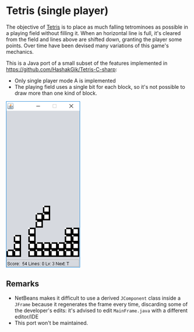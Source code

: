 Tetris (single player)
=====================

The objective of [Tetris](https://en.wikipedia.org/wiki/Tetris) is to place as much falling tetrominoes as possible in a playing field without filling it. When an horizontal line is full, it's cleared from the field and lines above are shifted down, granting the player some points. Over time have been devised many variations of this game's mechanics.

This is a Java port of a small subset of the features implemented in <https://github.com/HashakGik/Tetris-C-sharp>:

- Only single player mode A is implemented
- The playing field uses a single bit for each block, so it's not possible to draw more than one kind of block.


![In-game screenshot](Screenshots/screenshot.png "In-game screenshot")

Remarks
-------

- NetBeans makes it difficult to use a derived `JComponent` class inside a `JFrame` because it regenerates the frame every time, discarding some of the developer's edits: it's advised to edit `MainFrame.java` with a different editor/IDE
- This port won't be maintained.